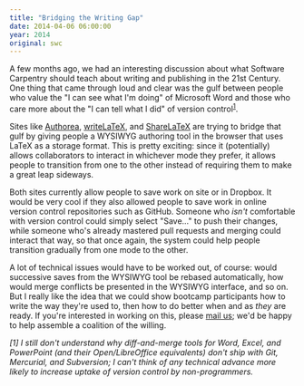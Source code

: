 ```yaml
---
title: "Bridging the Writing Gap"
date: 2014-04-06 06:00:00
year: 2014
original: swc
---
```

<p>
  A few months ago,
  we had an interesting discussion
  about what Software Carpentry should teach about writing and publishing in the 21st Century.
  One thing that came through loud and clear was the gulf between
  people who value the "I can see what I'm doing" of Microsoft Word
  and those who care more about the "I can tell what I did" of version control<sup><a href="#1">1</a></sup>.
</p>
<p>
  Sites like
  <a href="https://authorea.com/">Authorea</a>,
  <a href="https://www.writelatex.com/">writeLaTeX</a>,
  and <a href="https://www.sharelatex.com/">ShareLaTeX</a>
  are trying to bridge that gulf by giving people
  a WYSIWYG authoring tool in the browser
  that uses LaTeX as a storage format.
  This is pretty exciting:
  since it (potentially) allows collaborators to interact in whichever mode they prefer,
  it allows people to transition from one to the other instead of requiring them to make a great leap sideways.
</p>
<p>
  Both sites currently allow people to save work on site or in Dropbox.
  It would be very cool if they also allowed people to save work in online version control repositories
  such as GitHub.
  Someone who <em>isn't</em> comfortable with version control
  could simply select "Save..." to push their changes,
  while someone who's already mastered pull requests and merging could interact that way,
  so that once again,
  the system could help people transition gradually from one mode to the other.
</p>
<p>
  A lot of technical issues would have to be worked out, of course:
  would successive saves from the WYSIWYG tool be rebased automatically,
  how would merge conflicts be presented in the WYSIWYG interface,
  and so on.
  But I really like the idea that we could show bootcamp participants
  how to write the way they're used to,
  then how to do better when and as <em>they</em> are ready.
  If you're interested in working on this,
  please <a href="mailto:{{site.author.email}}">mail us</a>;
  we'd be happy to help assemble a coalition of the willing.
</p>
<p id="1"><em>
    [1]
    I still don't understand why diff-and-merge tools for Word, Excel, and PowerPoint
    (and their Open/LibreOffice equivalents)
    don't ship with Git, Mercurial, and Subversion;
    I can't think of any technical advance more likely to increase uptake of version control by non-programmers.
</em></p>
